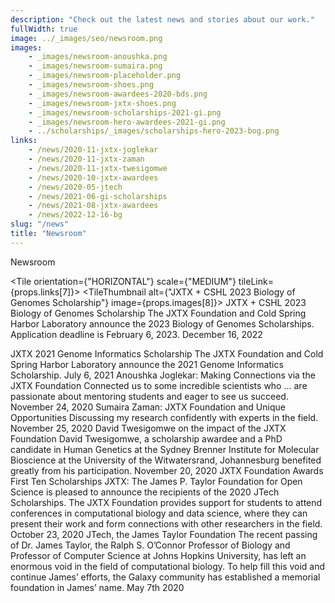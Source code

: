 ```yaml
---
description: "Check out the latest news and stories about our work."
fullWidth: true
image: ../_images/seo/newsroom.png
images:
    - _images/newsroom-anoushka.png
    - _images/newsroom-sumaira.png
    - _images/newsroom-placeholder.png
    - _images/newsroom-shoes.png
    - _images/newsroom-awardees-2020-bds.png
    - _images/newsroom-jxtx-shoes.png
    - _images/newsroom-scholarships-2021-gi.png
    - _images/newsroom-hero-awardees-2021-gi.png
    - ../scholarships/_images/scholarships-hero-2023-bog.png
links:
    - /news/2020-11-jxtx-joglekar
    - /news/2020-11-jxtx-zaman
    - /news/2020-11-jxtx-twesigomwe
    - /news/2020-10-jxtx-awardees
    - /news/2020-05-jtech
    - /news/2021-06-gi-scholarships
    - /news/2021-08-jxtx-awardees
    - /news/2022-12-16-bg
slug: "/news"
title: "Newsroom"
---
```


<Headline>
<HeadlineHeading>Newsroom</HeadlineHeading>
</Headline>

<Newsroom>

<Grid columns={1}>

<Tile orientation={"HORIZONTAL"} scale={"MEDIUM"} tileLink={props.links[7]}>
<TileThumbnail alt={"JXTX + CSHL 2023 Biology of Genomes Scholarship"} image={props.images[8]}></TileThumbnail>
<TileContent>
<TileHeading>
JXTX + CSHL 2023 Biology of Genomes Scholarship
</TileHeading>
<TileBody>
The JXTX Foundation and Cold Spring Harbor Laboratory announce the 2023 Biology of Genomes Scholarships. Application deadline is February 6, 2023.
</TileBody>
<TileDate>December 16, 2022</TileDate>
</TileContent>
</Tile>


</Grid>

<Grid columns={3}>

<Tile tileLink={props.links[5]}>
<TileThumbnail alt={"2021 GI Scholarships"} image={props.images[6]}></TileThumbnail>
<TileContent>
<TileHeading>
JXTX 2021 Genome Informatics Scholarship
</TileHeading>
<TileBody>
The JXTX Foundation and Cold Spring Harbor Laboratory announce the 2021 Genome Informatics Scholarship.
</TileBody>
<TileDate>July 6, 2021</TileDate>
</TileContent>
</Tile>

<Tile tileLink={props.links[0]}>
<TileThumbnail alt={"Anoushka"} image={props.images[0]}></TileThumbnail>
<TileContent>
<TileHeading>
Anoushka Joglekar: Making Connections via the JXTX Foundation
</TileHeading>
<TileBody>
Connected us to some incredible scientists who ... are passionate about mentoring students and eager to see us succeed.
</TileBody>
<TileDate>November 24, 2020</TileDate>
</TileContent>
</Tile>

<Tile tileLink={props.links[1]}>
<TileThumbnail alt={"Sumaira"} image={props.images[1]}></TileThumbnail>
<TileContent>
<TileHeading>
Sumaira Zaman: JXTX Foundation and Unique Opportunities
</TileHeading>
<TileBody>
Discussing my research confidently with experts in the field.
</TileBody>
<TileDate>November 25, 2020</TileDate>
</TileContent>
</Tile>

<Tile tileLink={props.links[2]}>
<TileThumbnail alt={"David"} image={props.images[2]}></TileThumbnail>
<TileContent>
<TileHeading>
David Twesigomwe on the impact of the JXTX Foundation
</TileHeading>
<TileBody>
David Twesigomwe, a scholarship awardee and a PhD candidate in Human Genetics at the Sydney Brenner Institute for Molecular Bioscience at the University of the Witwatersrand, Johannesburg benefited greatly from his participation.
</TileBody>
<TileDate>November 20, 2020</TileDate>
</TileContent>
</Tile>

<Tile tileLink={props.links[3]}>
<TileThumbnail alt={"2020 BDS Awardees"} image={props.images[4]}></TileThumbnail>
<TileContent>
<TileHeading>
JXTX Foundation Awards First Ten Scholarships
</TileHeading>
<TileBody>
JXTX: The James P. Taylor Foundation for Open Science is pleased to announce the recipients of the 2020 JTech Scholarships. The JXTX Foundation provides support for students to attend conferences in computational biology and data science, where they can present their work and form connections with other researchers in the field.
</TileBody>
<TileDate>October 23, 2020</TileDate>
</TileContent>
</Tile>

<Tile tileLink={props.links[4]}>
<TileThumbnail alt={"Awardees"} image={props.images[5]}></TileThumbnail>
<TileContent>
<TileHeading>
JTech, the James Taylor Foundation
</TileHeading>
<TileBody>
The recent passing of Dr. James Taylor, the Ralph S. O’Connor Professor of Biology and Professor of Computer Science at Johns Hopkins University, has left an enormous void in the field of computational biology. To help fill this void and continue James’ efforts, the Galaxy community has established a memorial foundation in James’ name.
</TileBody>
<TileDate>May 7th 2020</TileDate>
</TileContent>
</Tile>

</Grid>

</Newsroom>
